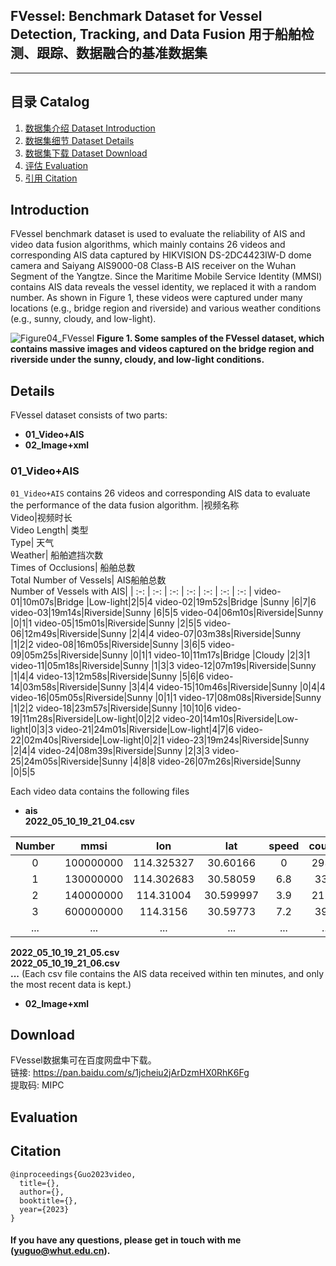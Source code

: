 ## FVessel: Benchmark Dataset for Vessel Detection, Tracking, and Data Fusion 用于船舶检测、跟踪、数据融合的基准数据集

---

## 目录 Catalog
1. [数据集介绍 Dataset Introduction](#Introduction)
2. [数据集细节 Dataset Details](#Details)
3. [数据集下载 Dataset Download](#Download)
4. [评估 Evaluation](#Evaluation)
5. [引用 Citation](#Citation)

## Introduction
FVessel benchmark dataset is used to evaluate the reliability of AIS and video data fusion algorithms, which mainly contains 26 videos and corresponding AIS data captured by HIKVISION DS-2DC4423IW-D dome camera and Saiyang AIS9000-08 Class-B AIS receiver on the Wuhan Segment of the Yangtze. Since the Maritime Mobile Service Identity (MMSI) contains AIS data reveals the vessel identity, we replaced it with a random number. As shown in Figure 1, these videos were captured under many locations (e.g., bridge region and riverside) and various weather conditions (e.g., sunny, cloudy, and low-light).

![Figure04_FVessel](https://user-images.githubusercontent.com/48637474/210925024-15dcbcbe-717b-47b6-ad4b-377d71141380.jpg)
**Figure 1. Some samples of the FVessel dataset, which contains massive images and videos captured on the bridge region and riverside under the sunny, cloudy, and low-light conditions.**

## Details

FVessel dataset consists of two parts:
* __01_Video+AIS__
* __02_Image+xml__

### 01_Video+AIS
`01_Video+AIS` contains 26 videos and corresponding AIS data to evaluate the performance of the data fusion algorithm.
|视频名称 <br>   Video|视频时长 <br> Video Length| 类型 <br> Type| 天气 <br> Weather| 船舶遮挡次数 <br> Times of Occlusions| 船舶总数 <br> Total Number of Vessels| AIS船舶总数 <br> Number of Vessels with AIS|
| :-: | :-: | :-: | :-: | :-: | :-: | :-: |
video-01|10m07s|Bridge   |Low-light|2|5|4
video-02|19m52s|Bridge   |Sunny    |6|7|6
video-03|19m14s|Riverside|Sunny    |6|5|5
video-04|06m10s|Riverside|Sunny    |0|1|1
video-05|15m01s|Riverside|Sunny    |2|5|5
video-06|12m49s|Riverside|Sunny    |2|4|4
video-07|03m38s|Riverside|Sunny    |1|2|2
video-08|16m05s|Riverside|Sunny    |3|6|5
video-09|05m25s|Riverside|Sunny    |0|1|1
video-10|11m17s|Bridge   |Cloudy   |2|3|1
video-11|05m18s|Riverside|Sunny    |1|3|3
video-12|07m19s|Riverside|Sunny    |1|4|4
video-13|12m58s|Riverside|Sunny    |5|6|6
video-14|03m58s|Riverside|Sunny    |3|4|4
video-15|10m46s|Riverside|Sunny    |0|4|4
video-16|05m05s|Riverside|Sunny    |0|1|1
video-17|08m08s|Riverside|Sunny	   |1|2|2
video-18|23m57s|Riverside|Sunny    |10|10|6
video-19|11m28s|Riverside|Low-light|0|2|2
video-20|14m10s|Riverside|Low-light|0|3|3
video-21|24m01s|Riverside|Low-light|4|7|6
video-22|02m40s|Riverside|Low-light|0|2|1
video-23|19m24s|Riverside|Sunny    |2|4|4
video-24|08m39s|Riverside|Sunny    |2|3|3
video-25|24m05s|Riverside|Sunny    |4|8|8
video-26|07m26s|Riverside|Sunny    |0|5|5

Each video data contains the following files
* __ais__   
__2022_05_10_19_21_04.csv__

|Number|mmsi|lon|lat|speed|course|heading|type|timestamp|
| :-: | :-: | :-: | :-: | :-: | :-: | :-: | :-: | :-: |
0|100000000|114.325327|30.60166 |0  |293.6|511|18|1.65218E+12
1|130000000|114.302683|30.58059 |6.8|33.6 |33 |18|1.65218E+12
2|140000000|114.31004 |30.599997|3.9|215.6|511|18|1.65218E+12
3|600000000|114.3156  |30.59773 |7.2|39.6 |511|18|1.65218E+12
...|...|...|... |...|... |...|...|...


__2022_05_10_19_21_05.csv__   
__2022_05_10_19_21_06.csv__   
__...__
(Each csv file contains the AIS data received within ten minutes, and only the most recent data is kept.)
* __02_Image+xml__




## Download
FVessel数据集可在百度网盘中下载。         
链接: https://pan.baidu.com/s/1jcheiu2jArDzmHX0RhK6Fg     
提取码: MIPC    

## Evaluation

## Citation
```
@inproceedings{Guo2023video,
  title={},
  author={},
  booktitle={},
  year={2023}
}
```
#### If you have any questions, please get in touch with me (yuguo@whut.edu.cn).
